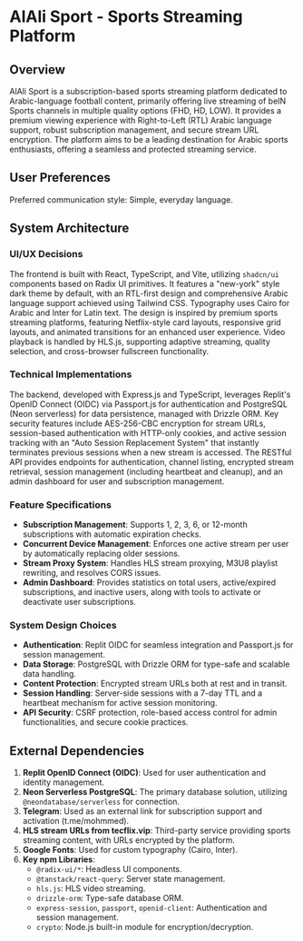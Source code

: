 # AlAli Sport - Sports Streaming Platform

## Overview

AlAli Sport is a subscription-based sports streaming platform dedicated to Arabic-language football content, primarily offering live streaming of beIN Sports channels in multiple quality options (FHD, HD, LOW). It provides a premium viewing experience with Right-to-Left (RTL) Arabic language support, robust subscription management, and secure stream URL encryption. The platform aims to be a leading destination for Arabic sports enthusiasts, offering a seamless and protected streaming service.

## User Preferences

Preferred communication style: Simple, everyday language.

## System Architecture

### UI/UX Decisions

The frontend is built with React, TypeScript, and Vite, utilizing `shadcn/ui` components based on Radix UI primitives. It features a "new-york" style dark theme by default, with an RTL-first design and comprehensive Arabic language support achieved using Tailwind CSS. Typography uses Cairo for Arabic and Inter for Latin text. The design is inspired by premium sports streaming platforms, featuring Netflix-style card layouts, responsive grid layouts, and animated transitions for an enhanced user experience. Video playback is handled by HLS.js, supporting adaptive streaming, quality selection, and cross-browser fullscreen functionality.

### Technical Implementations

The backend, developed with Express.js and TypeScript, leverages Replit's OpenID Connect (OIDC) via Passport.js for authentication and PostgreSQL (Neon serverless) for data persistence, managed with Drizzle ORM. Key security features include AES-256-CBC encryption for stream URLs, session-based authentication with HTTP-only cookies, and active session tracking with an "Auto Session Replacement System" that instantly terminates previous sessions when a new stream is accessed. The RESTful API provides endpoints for authentication, channel listing, encrypted stream retrieval, session management (including heartbeat and cleanup), and an admin dashboard for user and subscription management.

### Feature Specifications

- **Subscription Management**: Supports 1, 2, 3, 6, or 12-month subscriptions with automatic expiration checks.
- **Concurrent Device Management**: Enforces one active stream per user by automatically replacing older sessions.
- **Stream Proxy System**: Handles HLS stream proxying, M3U8 playlist rewriting, and resolves CORS issues.
- **Admin Dashboard**: Provides statistics on total users, active/expired subscriptions, and inactive users, along with tools to activate or deactivate user subscriptions.

### System Design Choices

- **Authentication**: Replit OIDC for seamless integration and Passport.js for session management.
- **Data Storage**: PostgreSQL with Drizzle ORM for type-safe and scalable data handling.
- **Content Protection**: Encrypted stream URLs both at rest and in transit.
- **Session Handling**: Server-side sessions with a 7-day TTL and a heartbeat mechanism for active session monitoring.
- **API Security**: CSRF protection, role-based access control for admin functionalities, and secure cookie practices.

## External Dependencies

1.  **Replit OpenID Connect (OIDC)**: Used for user authentication and identity management.
2.  **Neon Serverless PostgreSQL**: The primary database solution, utilizing `@neondatabase/serverless` for connection.
3.  **Telegram**: Used as an external link for subscription support and activation (t.me/mohmmed).
4.  **HLS stream URLs from tecflix.vip**: Third-party service providing sports streaming content, with URLs encrypted by the platform.
5.  **Google Fonts**: Used for custom typography (Cairo, Inter).
6.  **Key npm Libraries**:
    *   `@radix-ui/*`: Headless UI components.
    *   `@tanstack/react-query`: Server state management.
    *   `hls.js`: HLS video streaming.
    *   `drizzle-orm`: Type-safe database ORM.
    *   `express-session`, `passport`, `openid-client`: Authentication and session management.
    *   `crypto`: Node.js built-in module for encryption/decryption.